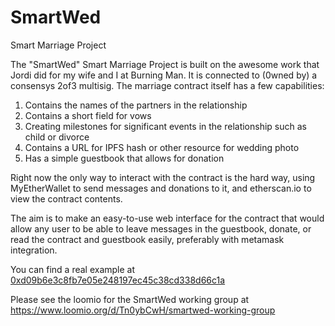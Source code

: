 # SmartWed
Smart Marriage Project

The "SmartWed" Smart Marriage Project is built on the awesome work that Jordi did for my wife and I at Burning Man. It is connected to (0wned by) a consensys 2of3 multisig. The marriage contract itself has a few capabilities:

1. Contains the names of the partners in the relationship
2. Contains a short field for vows
3. Creating milestones for significant events in the relationship such as child or divorce
4. Contains a URL for IPFS hash or other resource for wedding photo
5. Has a simple guestbook that allows for donation 

Right now the only way to interact with the contract is the hard way, using MyEtherWallet to send messages and donations to it, and etherscan.io to view the contract contents.

The aim is to make an easy-to-use web interface for the contract that would allow any user to be able to leave messages in the guestbook, donate, or read the contract and guestbook easily, preferably with metamask integration.

You can find a real example at [0xd09b6e3c8fb7e05e248197ec45c38cd338d66c1a](https://etherscan.io/address/0xd09b6e3c8fb7e05e248197ec45c38cd338d66c1a#readContract)

Please see the loomio for the SmartWed working group at https://www.loomio.org/d/Tn0ybCwH/smartwed-working-group
